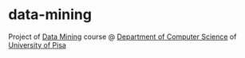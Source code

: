 # data-mining
Project of [Data Mining](https://esami.unipi.it/esami2/programma.php?c=46259) course @ [Department of Computer Science](https://di.unipi.it/en/?start=25) of [University of Pisa](https://unipi.it)

